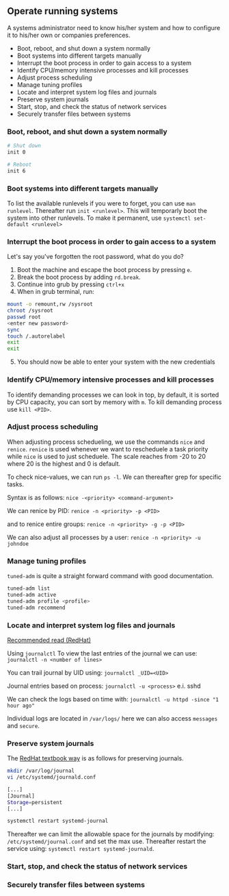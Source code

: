 ## Operate running systems
A systems administrator need to know his/her system and how to configure it to his/her own or companies preferences. 

- Boot, reboot, and shut down a system normally
- Boot systems into different targets manually
- Interrupt the boot process in order to gain access to a system
- Identify CPU/memory intensive processes and kill processes
- Adjust process scheduling
- Manage tuning profiles
- Locate and interpret system log files and journals
- Preserve system journals
- Start, stop, and check the status of network services
- Securely transfer files between systems

### Boot, reboot, and shut down a system normally
```bash
# Shut down
init 0

# Reboot
init 6
```

### Boot systems into different targets manually
To list the available runlevels if you were to forget, you can use `man runlevel`. Thereafter run `init <runlevel>`. This will temporarly boot the system into other runlevels. To make it permanent, use `systemctl set-default <runlevel>`

### Interrupt the boot process in order to gain access to a system
Let's say you've forgotten the root password, what do you do?
1. Boot the machine and escape the boot process by pressing `e`.
2. Break the boot process by adding `rd.break`.
3. Continue into grub by pressing `ctrl+x`
4. When in grub terminal, run:
```bash
mount -o remount,rw /sysroot
chroot /sysroot
passwd root
<enter new password>
sync
touch /.autorelabel
exit
exit
```
5. You should now be able to enter your system with the new credentials 

### Identify CPU/memory intensive processes and kill processes
To identify demanding processes we can look in top, by default, it is sorted by CPU capacity, you can sort by memory with `m`. To kill demanding process use `kill <PID>`. 

### Adjust process scheduling
When adjusting process schedueling, we use the commands `nice` and `renice`. `renice` is used whenever we want to rescheduele a task priority while `nice` is used to just scheduele. The scale reaches from -20 to 20 where 20 is the highest and 0 is default. 

To check nice-values, we can run `ps -l`. We can thereafter grep for specific tasks. 

Syntax is as follows:
`nice -<priority> <command-argument>`

We can renice by PID:
`renice -n <priority> -p <PID>`

and to renice entire groups:
`renice -n <priority> -g -p <PID>`

We can also adjust all processes by a user:
`renice -n <priority> -u johndoe`

### Manage tuning profiles
`tuned-adm` is quite a straight forward command with good documentation. 
```bash
tuned-adm list
tuned-adm active
tuned-adm profile <profile>
tuned-adm recommend
```

### Locate and interpret system log files and journals
[Recommended read (RedHat)](https://www.redhat.com/sysadmin/rsyslog-systemd-journald-linux-logs)

Using `journalctl`
To view the last entries of the journal we can use:
`journalctl -n <number of lines>`

You can trail journal by UID using:
`journalctl _UID=<UID>`

Journal entries based on process:
`journalctl -u <process>` e.i. sshd

We can check the logs based on time with:
`journalctl -u httpd -since "1 hour ago"`

Individual logs are located in `/var/logs/` here we can also access `messages` and `secure`. 

### Preserve system journals
The [RedHat textbook way](https://www.redhat.com/sysadmin/store-linux-system-journals) is as follows for preserving journals.

```bash
mkdir /var/log/journal
vi /etc/systemd/journald.conf

[...]
[Journal]
Storage=persistent
[...]

systemctl restart systemd-journal
```

Thereafter we can limit the allowable space for the journals by modifying:
`/etc/systemd/journal.conf` and set the max use. Thereafter restart the service using: `systemctl restart systemd-journald`. 

### Start, stop, and check the status of network services
### Securely transfer files between systems